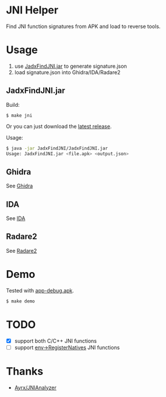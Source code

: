 JNI Helper
===

Find JNI function signatures from APK and load to reverse tools.


# Usage

1. use [JadxFindJNI.jar](JadxFindJNI) to generate signature.json
2. load signature.json into Ghidra/IDA/Radare2

## JadxFindJNI.jar

Build:
```
$ make jni
```

Or you can just download the [latest release][dist].

Usage:
```sh
$ java -jar JadxFindJNI/JadxFindJNI.jar
Usage: JadxFindJNI.jar <file.apk> <output.json>
```

## Ghidra

See [Ghidra](./ghidra)

## IDA

See [IDA](./ida)

## Radare2

See [Radare2](./r2)

# Demo

Tested with [app-debug.apk](./demo).

```sh
$ make demo
```


# TODO

- [x] support both C/C++ JNI functions
- [ ] support [env->RegisterNatives][reg] JNI functions

# Thanks

- [Ayrx/JNIAnalyzer][ayrx]

[reg]: https://developer.android.com/training/articles/perf-jni#native-libraries
[ayrx]: https://github.com/Ayrx/JNIAnalyzer
[dist]: https://github.com/evilpan/jni_helper/releases
